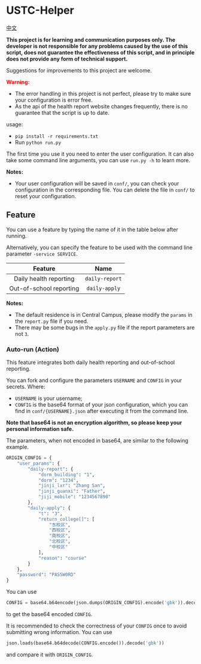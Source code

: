 # USTC-Helper
[中文](/README-cn.md)

**This project is for learning and communication purposes only. The developer is not responsible for any problems caused by the use of this script, does not guarantee the effectiveness of this script, and in principle does not provide any form of technical support.**

Suggestions for improvements to this project are welcome.

**<font color="red">Warning:</font>**
- The error handling in this project is not perfect, please try to make sure your configuration is error free.
- As the api of the health report website changes frequently, there is no guarantee that the script is up to date.

usage:

- `pip install -r requirements.txt`
- Run `python run.py` 

The first time you use it you need to enter the user configuration.
It can also take some command line arguments, you can use `run.py -h` to learn more.

**Notes:**

- Your user configuration will be saved in `conf/`, you can check your configuration in the corresponding file. You can delete the file in `conf/` to reset your configuration.

## Feature

You can use a feature by typing the name of it in the table below after running.

Alternatively, you can specify the feature to be used with the command line parameter `-service SERVICE`.

|Feature|Name|
|:---:|:---:|
|Daily health reporting|`daily-report`|
|Out-of-school reporting|`daily-apply`|

**Notes:**

- The default residence is in Central Campus, please modify the `params` in the `report.py` file if you need.
- There may be some bugs in the `apply.py` file if the report parameters are not `3`.

### Auto-run (Action)

This feature integrates both daily health reporting and out-of-school reporting.

You can fork and configure the parameters `USERNAME` and `CONFIG` in your secrets. Where:
- `USERNAME` is your username;
- `CONFIG` is the base64 format of your json configuration, which you can find in `conf/{USERNAME}.json` after executing it from the command line.

**Note that base64 is not an encryption algorithm, so please keep your personal information safe.**

The parameters, when not encoded in base64, are similar to the following example.
``` python
ORIGIN_CONFIG = {
    "user_params": {
        "daily-report": {
            "dorm_building": "1",
            "dorm": "1234",
            "jinji_lxr": "Zhang San",
            "jinji_guanxi": "Father",
            "jiji_mobile": "1234567890"
        },
        "daily-apply": {
            "t": "3",
            "return_college[]": [
                "东校区",
                "西校区",
                "南校区",
                "北校区",
                "中校区"
            ],
            "reason": "course"
        }
    },
    "password": "PAS5W0RD"
}
```
You can use
```python
CONFIG = base64.b64encode(json.dumps(ORIGIN_CONFIG).encode('gbk')).decode("ASCII")
```
to get the base64 encoded `CONFIG`.

It is recommended to check the correctness of your `CONFIG` once to avoid submitting wrong information. You can use
```python
json.loads(base64.b64decode(CONFIG.encode()).decode('gbk'))
```
and compare it with `ORIGIN_CONFIG`.
